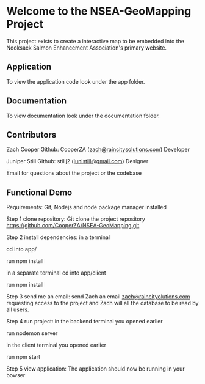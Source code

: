 # Welcome to the NSEA-GeoMapping Project

This project exists to create a interactive map to be embedded into the Nooksack Salmon Enhancement Association's primary website. 


## Application

To view the application code look under the app folder.

## Documentation

To view documentation look under the documentation folder.

## Contributors

Zach Cooper
Github: CooperZA (zach@raincitysolutions.com) 
Developer

Juniper Still
Github: stillj2 (junistill@gmail.com)
 Designer

Email for questions about the project or the codebase

## Functional Demo

Requirements: Git, Nodejs and node package manager installed

Step 1 clone repository:
Git clone the project repository
https://github.com/CooperZA/NSEA-GeoMapping.git

Step 2 install dependencies:
in a terminal

cd into app/

run npm install 

in a separate terminal
cd into app/client

run npm install 

Step 3 send me an email:
send Zach an email zach@raincityolutions.com requesting access to the project and Zach will all the database to be read by all users.

Step 4 run project:
in the backend terminal you opened earlier 

run nodemon server

in the client terminal you opened earlier

run npm start

Step 5 view application:
The application should now be running in your bowser
